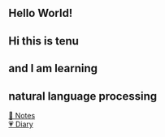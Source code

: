 <h2>Hello World!</h2>

<h2>Hi this is tenu</h2>
<h2>and I am learning</h2>
<h2>natural language processing</h2>

[📖 Notes](/note/git/liaoxuefeng‘s%20blog.html)<br>
[💗 Diary](/diary/2020/0916.html)
